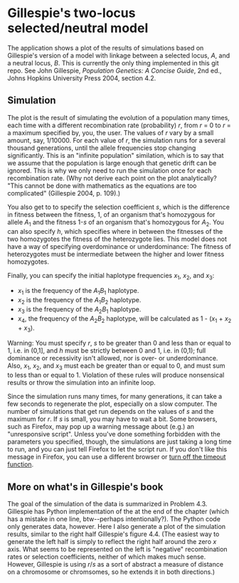 # Gillespie's two-locus selected/neutral model 

The application shows a plot of the results of simulations based on
Gillespie's version of a model with linkage between a selected locus,
*A*, and a neutral locus, *B*.  This is currently the only thing
implemented in this git repo.  See John Gillespie, *Population Genetics:
A Concise Guide*, 2nd ed., Johns Hopkins University Press 2004, section
4.2.

## Simulation

The plot is the result of simulating the evolution of a population many
times, each time with a different recombination rate (probability) *r*,
from *r* = 0 to *r* = a maximum specified by, you, the user.  The values
of *r* vary by a small amount, say, 1/10000.  For each value of *r*, the
simulation runs for a several thousand generations, until the allele
frequencies stop changing significantly.  This is an "infinite
population" similation, which is to say that we assume that the
population is large enough that genetic drift can be ignored.  This is
why we only need to run the simulation once for each recombination
rate.  (Why not derive each point on the plot analytically?  "This
cannot be done with mathematics as the equations are too complicated"
(Gillespie 2004, p. 109).)

You also get to to specify the selection coefficient *s*, which is
the difference in fitness between the fitness, 1, of an organism that's
homozygous for allele *A*<sub>1</sub> and the fitness 1-*s* of an
organism that's homozygous for *A*<sub>2</sub>.    You can also
specify *h*, which specifies where in between the fitnesses of the two 
homozygotes the fitness of the heterozygote lies.  This model does
not have a way of specifying overdominance or underdominance: The
fitness of heterozygotes must be intermediate between the higher and
lower fitness homozygotes.

Finally, you can specify the initial haplotype frequencies
*x*<sub>1</sub>, *x*<sub>2</sub>, and *x*<sub>3</sub>:

* *x*<sub>1</sub> is the frequency of the *A*<sub>1</sub>*B*<sub>1</sub> haplotype.
* *x*<sub>2</sub> is the frequency of the *A*<sub>1</sub>*B*<sub>2</sub> haplotype.
* *x*<sub>3</sub> is the frequency of the *A*<sub>2</sub>*B*<sub>1</sub> haplotype.
* *x*<sub>4</sub>, the frequency of the *A*<sub>2</sub>*B*<sub>2</sub>
haplotype, will be calculated as 1 - (*x*<sub>1</sub> + *x*<sub>2</sub> +
*x*<sub>3</sub>).

Warning: You must specify *r*, *s* to be greater than 0 and less than or
equal to 1, i.e. in (0,1], and *h* must be strictly between 0 and 1,
i.e.  in (0,1); full dominance or recessivity isn't allowed, nor is
over- or underdominance.  Also, *x*<sub>1</sub>, *x*<sub>2</sub>, and
*x*<sub>3</sub> must each be greater than or equal to 0, and must sum to
less than or equal to 1.  Violation of these rules will produce
nonsensical results or throw the simulation into an infinite loop.

Since the simulation runs many times, for many generations, it can
take a few seconds to regenerate the plot, especially on a slow
computer. The number of simulations that get run depends on the values
of *s* and the maximum for *r*.  If *s* is small, you may have to wait
a bit.  Some browsers, such as Firefox, may pop up a warning message
about (e.g.) an "unresponsive script". Unless you've done something
forbidden with the parameters you specified, though, the simulations
are just taking a long time to run, and you can just tell Firefox to
let the script run.  If you don't like this message in Firefox, you
can use a different browser or [turn off the timeout
function](https://support.mozilla.org/en-US/kb/warning-unresponsive-script).


## More on what's in Gillespie's book

The goal of the simulation of the data is summarized in Problem 4.3.
Gillespie has Python implementation of the at the end of the chapter
(which has a mistake in one line, btw--perhaps intentionally?).  The
Python code only generates data, however.  Here I also generate a plot
of the simulation results, similar to the right half Gillespie's figure
4.4.  (The easiest way to generate the left half is simply to reflect
the right half around the zero *x* axis.  What seems to be represented
on the left is "negative" recombination rates or selection coefficients,
neither of which makes much sense.  However, Gillespie is using *r*/*s*
as a sort of abstract a measure of distance on a chromosome or chromsomes,
so he extends it in both directions.)


